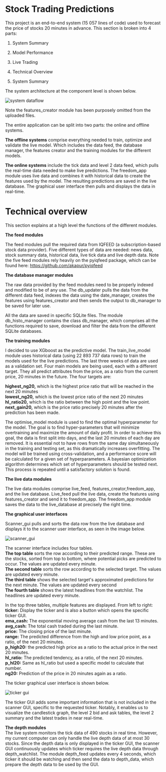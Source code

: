 # Stock Trading Predictions
This project is an end-to-end system (15 057 lines of code) used to forecast the price of stocks 20 minutes in advance. This section is broken into 4 parts:

1. System Summary
2. Model Performance
3. Live Trading
4. Technical Overview


1. System Summary

The system architecture at the component level is shown below.

![system dataflow](https://user-images.githubusercontent.com/16655278/201698488-6dfbbc70-b290-4b4d-aece-1be117cb8406.png)

Note the features_creator module has been purposely omitted from the uploaded files. 

The entire application can be split into two parts: the online and offline systems. 

**The offline systems** comprise everything needed to train, optimize and validate the live model. Which includes the data feed, the database manager, the features creator and the training modules for the different models.

**The online systems** include the tick data and level 2 data feed, which pulls the real-time data needed to make live predictions. The freedom_app module uses live data and combines it with historical data to create the features used by the model. The resulting predictions are saved in the live database. The graphical user interface then pulls and displays the data in real-time.


# Technical overview
This section explains at a high level the functions of the different modules. 


**The feed modules**

The feed modules pull the required data from IQFEED (a subscription-based stock data provider). Five different types of data are needed: news data, stock summary data, historical data, live tick data and live depth data. Note the five feed modules rely heavily on the pyiqfeed package, which can be found here: https://github.com/akapur/pyiqfeed


**The database manager modules**

The raw data provided by the feed modules need to be properly indexed and modified to be of any use. The db_updater pulls the data from the different data feed, indexes the data using the date_manager, creates the features using features_creator and then sends the output to db_manager to be saved for later use. 

All the data are saved in specific SQLite files. The module db_histo_manager contains the class db_manager, which comprises all the functions required to save, download and filter the data from the different SQLite databases. 


**The training modules**

I decided to use XGboost as the predictive model. The train_live_model module uses historical data (using 22 893 737 data rows) to train the models  used for the live predictions. The last three weeks of data are used as a validation set. Four main models are being used, each with a different target. They all predict attributes from the price, as a ratio from the current price, 20 minutes in the future. The four targets are:    

**highest_ng20,** which is the highest price ratio that will be reached in the next 20 minutes   
**lowest_ng20,** which is the lowest price ratio of the next 20 minutes   
**hl_ratio20,** which is the ratio between the high point and the low point.     
**next_gain20,** which is the price ratio precisely 20 minutes after the prediction has been made.     

The optimise_model module is used to find the optimal hyperparameter for the model. The goal is to find hyper-parameters that will minimize overtraining and maximize the amount of daily profit. In order to achieve this goal, the data is first split into days, and the last 20 minutes of each day are removed. It is essential not to have rows from the same day simultaneously in the training and testing set, as this dramatically increases overfitting. The model will be trained using cross-validation, and a performance score will be calculated for a given set of hyperparameters. A bayesian optimization algorithm determines which set of hyperparameters should be tested next. This process is repeated until a satisfactory solution is found. 


**The live data modules**

The live data modules comprise live_feed, features_creator,freedom_app, and the live database. Live_feed pull the live data, create the features using features_creator and send it to freedom_app. The freedom_app module saves the data to the live_database at precisely the right time. 


**The graphical user interfaces**

Scanner_gui pulls and sorts the data row from the live database and displays it to the scanner user interface, as seen in the image below.

![scanner_gui](https://user-images.githubusercontent.com/16655278/201759394-b093d240-e1d4-4268-8cab-a840ee4f074d.png)

The scanner interface includes four tables.      
**The top table** sorts the row according to their predicted range. These are the stocks, sorted from top to bottom, where potential picks are predicted to occur. The values are updated every minute.              
**The second table** sorts the row according to the selected target. The values are updated every minute.    
**The third table** shows the selected target's approximated predictions for the next minute. The values are updated every second      
**The fourth table** shows the latest headlines from the watchlist. The headlines are updated every minute.   


In the top three tables, multiple features are displayed. From left to right:   
**ticker:** Display the ticker and is also a button which opens the specific ticker GUI.    
**ema_cash:** The exponential moving average cash from the last 13 minutes.   
**avg_cash:** The total cash traded during the last minute.   
**price:** The closing price of the last minute.   
**range:** The predicted difference from the high and low price point, as a ratio, of the next 20 minutes.   
**p_high20:** the predicted high price as a ratio to the actual price in the next 20 minutes.   
**hl_ratio:** The predicted tendency, as a ratio, of the next 20 minutes.   
**p_hl20:** Same as hl_ratio but used a specific model to calculate that number.  
**ng20:** Prediction of the price in 20 minutes again as a ratio.  

The ticker graphical user interface is shown below.

![ticker gui](https://user-images.githubusercontent.com/16655278/201955465-ef825ea7-7bdc-43b9-b967-6d7c5077edc6.png)

The ticker GUI adds some important information that is not included in the scanner GUI, specific to the requested ticker. Notably, it enables us to visualize the candlestick graph, the level 2 bid and ask tables, the level 2 summary and the latest trades in near real-time. 


**The depth modules**    
The live system monitors the tick data of 490 stocks in real time. However, my current computer can only handle the live depth data of at most 30 stocks. Since the depth data is only displayed in the ticker GUI, the scanner GUI continuously updates which ticker requires the live depth data through depth_watchlist. The module depth_feed updates every 4 seconds, which ticker it should be watching and then send the data to depth_data, which prepare the depth data to be used by the GUI. 
